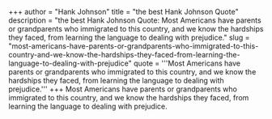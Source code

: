 +++
author = "Hank Johnson"
title = "the best Hank Johnson Quote"
description = "the best Hank Johnson Quote: Most Americans have parents or grandparents who immigrated to this country, and we know the hardships they faced, from learning the language to dealing with prejudice."
slug = "most-americans-have-parents-or-grandparents-who-immigrated-to-this-country-and-we-know-the-hardships-they-faced-from-learning-the-language-to-dealing-with-prejudice"
quote = '''Most Americans have parents or grandparents who immigrated to this country, and we know the hardships they faced, from learning the language to dealing with prejudice.'''
+++
Most Americans have parents or grandparents who immigrated to this country, and we know the hardships they faced, from learning the language to dealing with prejudice.
